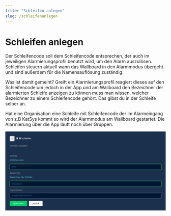 ```yaml
---
title: "Schleifen anlegen"
slug: /schleifenanlegen
---
```


# Schleifen anlegen

Der Schleifencode soll dem Schleifencode entsprechen, der auch im jeweiligen Alarmierungsprofil benutzt wird, um den Alarm auszulösen.   
Schleifen steuern aktuell wann das Wallboard in den Alarmmodus übergeht und sind außerdem für die Namensauflösung zuständig.



Was ist damit gemeint? Greift ein Alarmierungsprofil reagiert dieses auf den Schleifencode um jedoch in der App und am Wallboard den Bezeichner der alarmierten Schleife anzeigen zu können muss man wissen, welcher Bezeichner zu einem Schleifencode gehört. Das gibst du in der Schleife selber an.



Hat eine Organisation eine Schleife mit Schleifencode der im Alarmeingang von z.B KatSys kommt so wird der Alarmmodus am Wallboard gestartet. Die Alarmierung über die App läuft noch über Gruppen.


![](/img/image-18-1024x502.png)